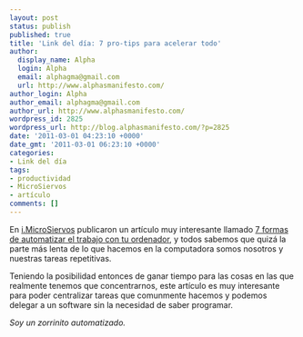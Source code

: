 ```yaml
---
layout: post
status: publish
published: true
title: 'Link del día: 7 pro-tips para acelerar todo'
author:
  display_name: Alpha
  login: Alpha
  email: alphagma@gmail.com
  url: http://www.alphasmanifesto.com/
author_login: Alpha
author_email: alphagma@gmail.com
author_url: http://www.alphasmanifesto.com/
wordpress_id: 2825
wordpress_url: http://blog.alphasmanifesto.com/?p=2825
date: '2011-03-01 04:23:10 +0000'
date_gmt: '2011-03-01 06:23:10 +0000'
categories:
- Link del día
tags:
- productividad
- MicroSiervos
- artículo
comments: []
---
```


En <a href="http://i.microsiervos.com/ordenadores/7-formas-automatizar-trabajo-ordenador.html">i.MicroSiervos</a> publicaron un artículo muy interesante llamado <a href="http://thinkwasabi.com/2011/02/7-formas-de-automatizar-el-trabajo-con-tu-ordenador/">7 formas de automatizar el trabajo con tu ordenador</a>, y todos sabemos que quizá la parte más lenta de  lo que hacemos en la computadora somos nosotros y nuestras tareas repetitivas.

Teniendo la posibilidad entonces de ganar tiempo para las cosas en las que realmente tenemos que concentrarnos, este artículo es muy interesante para poder centralizar tareas que comunmente hacemos y podemos delegar a un software sin la necesidad de saber programar.

_Soy un zorrinito automatizado._
